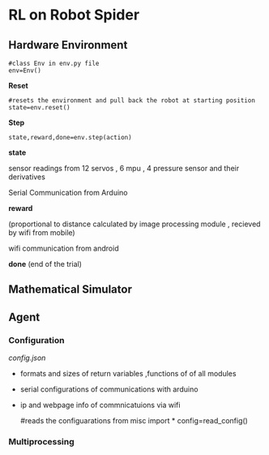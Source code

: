# RL on Robot Spider

## Hardware Environment

	#class Env in env.py file
	env=Env() 

**Reset** 

	#resets the environment and pull back the robot at starting position
	state=env.reset() 

**Step**
	
	state,reward,done=env.step(action)

**state**

sensor readings from 12 servos , 6 mpu , 4 pressure sensor and their derivatives

Serial Communication from Arduino

**reward** 

(proportional to distance calculated by image processing module , recieved by wifi from mobile)

wifi communication from android

**done** 
(end of the trial)

## Mathematical Simulator
## Agent


### Configuration

*config.json*

- formats and sizes of return variables ,functions  of of all modules
- serial configurations of communications with arduino
- ip and webpage info of commnicatuions via wifi


	#reads the configuarations
	from misc import *
	config=read_config()
	
### Multiprocessing

